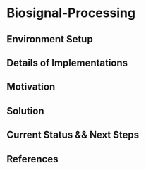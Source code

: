 # Biosignal-Processing
## Environment Setup
## Details of Implementations

## Motivation

## Solution
## Current Status && Next Steps
## References
